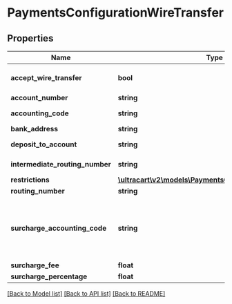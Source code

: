 # PaymentsConfigurationWireTransfer

## Properties
Name | Type | Description | Notes
------------ | ------------- | ------------- | -------------
**accept_wire_transfer** | **bool** | Master flag indicating this merchant accepts wire transfers | [optional] 
**account_number** | **string** | account_number | [optional] 
**accounting_code** | **string** | Optional Quickbooks accounting code | [optional] 
**bank_address** | **string** | Bank address | [optional] 
**deposit_to_account** | **string** | Optional Quickbooks deposit to account | [optional] 
**intermediate_routing_number** | **string** | Intermediate routing number | [optional] 
**restrictions** | [**\ultracart\v2\models\PaymentsConfigurationRestrictions**](PaymentsConfigurationRestrictions.md) |  | [optional] 
**routing_number** | **string** | Routing number | [optional] 
**surcharge_accounting_code** | **string** | If a surcharge is present and this merchant is integrated with Quickbooks, this is the accounting code for the surcharge amount | [optional] 
**surcharge_fee** | **float** | surcharge_fee | [optional] 
**surcharge_percentage** | **float** | surcharge_percentage | [optional] 

[[Back to Model list]](../README.md#documentation-for-models) [[Back to API list]](../README.md#documentation-for-api-endpoints) [[Back to README]](../README.md)


